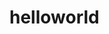 # helloworld
<!---Unlike the default behavior for github pages, using the repo name as the subdirectory of the url, or even setting the subdirectory of the url manually, doesn’t work on Cloudflare Pages without adding a page rule, of which you only get 3 for free. "This redirect rule is being ignored together with a warning about the redirect causing an invite loop (which is true of course, but that’s not the expected / intended behaviour)"---!>
